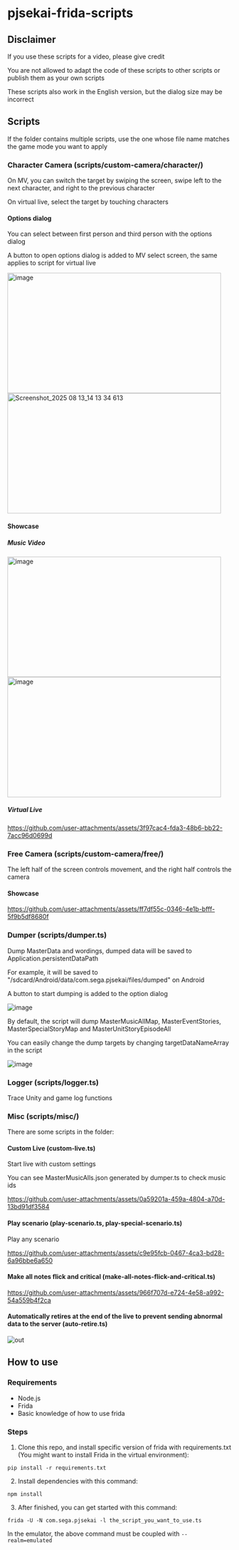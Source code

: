 # pjsekai-frida-scripts
## Disclaimer
If you use these scripts for a video, please give credit

You are not allowed to adapt the code of these scripts to other scripts or publish them as your own scripts

These scripts also work in the English version, but the dialog size may be incorrect
## Scripts
If the folder contains multiple scripts, use the one whose file name matches the game mode you want to apply
### Character Camera (scripts/custom-camera/character/)
On MV, you can switch the target by swiping the screen, swipe left to the next character, and right to the previous character

On virtual live, select the target by touching characters
#### Options dialog
You can select between first person and third person with the options dialog

A button to open options dialog is added to MV select screen, the same applies to script for virtual live

<img width="480" height="270" alt="image" src="https://github.com/user-attachments/assets/13d747bf-e902-4905-957a-c1ae8fd1cc71" /> <img width="480" height="270" alt="Screenshot_2025 08 13_14 13 34 613" src="https://github.com/user-attachments/assets/3c342cd3-ba83-44ff-b73e-b1fa9ddf654e" />
#### Showcase
##### Music Video
<img width="480" height="270" alt="image" src="https://github.com/user-attachments/assets/b1afe51e-d7dd-4453-9d57-22e6de05193a" /> <img width="480" height="270" alt="image" src="https://github.com/user-attachments/assets/a4e0314f-bc8c-436e-966d-1028cd2ff45a" />
##### Virtual Live
https://github.com/user-attachments/assets/3f97cac4-fda3-48b6-bb22-7acc96d0699d
### Free Camera (scripts/custom-camera/free/)
The left half of the screen controls movement, and the right half controls the camera
#### Showcase
https://github.com/user-attachments/assets/ff7df55c-0346-4e1b-bfff-5f9b5df8680f

### Dumper (scripts/dumper.ts)
Dump MasterData and wordings, dumped data will be saved to Application.persistentDataPath

For example, it will be saved to "/sdcard/Android/data/com.sega.pjsekai/files/dumped" on Android

A button to start dumping is added to the option dialog

![image](https://github.com/user-attachments/assets/b95c522b-9ebe-4761-8f73-721c9b37bafa)

By default, the script will dump MasterMusicAllMap, MasterEventStories, MasterSpecialStoryMap and MasterUnitStoryEpisodeAll

You can easily change the dump targets by changing targetDataNameArray in the script

![image](https://github.com/user-attachments/assets/28fef10a-9dcd-4ba5-898b-5cf98fd9784c)

### Logger (scripts/logger.ts)
Trace Unity and game log functions

### Misc (scripts/misc/)
There are some scripts in the folder:
#### Custom Live (custom-live.ts)
  Start live with custom settings

  You can see MasterMusicAlls.json generated by dumper.ts to check music ids

  https://github.com/user-attachments/assets/0a59201a-459a-4804-a70d-13bd91df3584

#### Play scenario (play-scenario.ts, play-special-scenario.ts)
  Play any scenario

  https://github.com/user-attachments/assets/c9e95fcb-0467-4ca3-bd28-6a96bbe6a650

#### Make all notes flick and critical (make-all-notes-flick-and-critical.ts)
  https://github.com/user-attachments/assets/966f707d-e724-4e58-a992-54a559b4f2ca

#### Automatically retires at the end of the live to prevent sending abnormal data to the server (auto-retire.ts)
  ![out](https://github.com/user-attachments/assets/712aa0b6-f172-4413-b464-b5ae287e0d6b)

## How to use
### Requirements
- Node.js
- Frida
- Basic knowledge of how to use frida
### Steps
1. Clone this repo, and install specific version of frida with requirements.txt (You might want to install Frida in the virtual environment):
```
pip install -r requirements.txt
```
2. Install dependencies with this command:
```
npm install
```
3. After finished, you can get started with this command:
```
frida -U -N com.sega.pjsekai -l the_script_you_want_to_use.ts
```
In the emulator, the above command must be coupled with `--realm=emulated`

